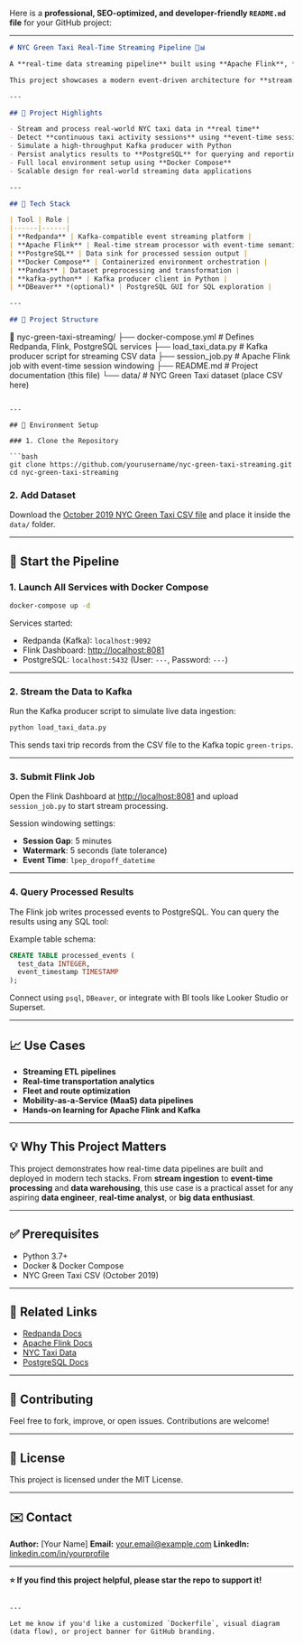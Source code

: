 Here is a **professional, SEO-optimized, and developer-friendly `README.md` file** for your GitHub project:

---

```markdown
# NYC Green Taxi Real-Time Streaming Pipeline 🚕📊

A **real-time data streaming pipeline** built using **Apache Flink**, **Redpanda (Kafka-compatible)**, and **PostgreSQL**, designed to simulate and analyze high-velocity taxi trip data from the **NYC Green Taxi** dataset.

This project showcases a modern event-driven architecture for **stream processing**, **data engineering**, and **urban mobility analytics** using open-source technologies and Docker.

---

## 🚀 Project Highlights

- Stream and process real-world NYC taxi data in **real time**
- Detect **continuous taxi activity sessions** using **event-time session windowing**
- Simulate a high-throughput Kafka producer with Python
- Persist analytics results to **PostgreSQL** for querying and reporting
- Full local environment setup using **Docker Compose**
- Scalable design for real-world streaming data applications

---

## 📌 Tech Stack

| Tool | Role |
|------|------|
| **Redpanda** | Kafka-compatible event streaming platform |
| **Apache Flink** | Real-time stream processor with event-time semantics |
| **PostgreSQL** | Data sink for processed session output |
| **Docker Compose** | Containerized environment orchestration |
| **Pandas** | Dataset preprocessing and transformation |
| **kafka-python** | Kafka producer client in Python |
| **DBeaver** *(optional)* | PostgreSQL GUI for SQL exploration |

---

## 📂 Project Structure

```

📁 nyc-green-taxi-streaming/
├── docker-compose.yml         # Defines Redpanda, Flink, PostgreSQL services
├── load\_taxi\_data.py          # Kafka producer script for streaming CSV data
├── session\_job.py             # Apache Flink job with event-time session windowing
├── README.md                  # Project documentation (this file)
└── data/                      # NYC Green Taxi dataset (place CSV here)

````

---

## 🔧 Environment Setup

### 1. Clone the Repository

```bash
git clone https://github.com/yourusername/nyc-green-taxi-streaming.git
cd nyc-green-taxi-streaming
````

### 2. Add Dataset

Download the [October 2019 NYC Green Taxi CSV file](https://www.nyc.gov/site/tlc/about/tlc-trip-record-data.page) and place it inside the `data/` folder.

---

## 🚀 Start the Pipeline

### 1. Launch All Services with Docker Compose

```bash
docker-compose up -d
```

Services started:

* Redpanda (Kafka): `localhost:9092`
* Flink Dashboard: [http://localhost:8081](http://localhost:8081)
* PostgreSQL: `localhost:5432` (User: `---`, Password: `---`)

---

### 2. Stream the Data to Kafka

Run the Kafka producer script to simulate live data ingestion:

```bash
python load_taxi_data.py
```

This sends taxi trip records from the CSV file to the Kafka topic `green-trips`.

---

### 3. Submit Flink Job

Open the Flink Dashboard at [http://localhost:8081](http://localhost:8081) and upload `session_job.py` to start stream processing.

Session windowing settings:

* **Session Gap**: 5 minutes
* **Watermark**: 5 seconds (late tolerance)
* **Event Time**: `lpep_dropoff_datetime`

---

### 4. Query Processed Results

The Flink job writes processed events to PostgreSQL. You can query the results using any SQL tool:

Example table schema:

```sql
CREATE TABLE processed_events (
  test_data INTEGER,
  event_timestamp TIMESTAMP
);
```

Connect using `psql`, `DBeaver`, or integrate with BI tools like Looker Studio or Superset.

---

## 📈 Use Cases

* **Streaming ETL pipelines**
* **Real-time transportation analytics**
* **Fleet and route optimization**
* **Mobility-as-a-Service (MaaS) data pipelines**
* **Hands-on learning for Apache Flink and Kafka**

---

## 💡 Why This Project Matters

This project demonstrates how real-time data pipelines are built and deployed in modern tech stacks. From **stream ingestion** to **event-time processing** and **data warehousing**, this use case is a practical asset for any aspiring **data engineer**, **real-time analyst**, or **big data enthusiast**.

---

## ✅ Prerequisites

* Python 3.7+
* Docker & Docker Compose
* NYC Green Taxi CSV (October 2019)

---

## 📎 Related Links

* [Redpanda Docs](https://docs.redpanda.com/)
* [Apache Flink Docs](https://nightlies.apache.org/flink/)
* [NYC Taxi Data](https://www.nyc.gov/site/tlc/about/tlc-trip-record-data.page)
* [PostgreSQL Docs](https://www.postgresql.org/docs/)

---

## 🤝 Contributing

Feel free to fork, improve, or open issues. Contributions are welcome!

---

## 📜 License

This project is licensed under the MIT License.

---

## ✉️ Contact

**Author:** \[Your Name]
**Email:** [your.email@example.com](mailto:your.email@example.com)
**LinkedIn:** [linkedin.com/in/yourprofile](https://linkedin.com/in/yourprofile)

---

**⭐ If you find this project helpful, please star the repo to support it!**

```

---

Let me know if you'd like a customized `Dockerfile`, visual diagram (data flow), or project banner for GitHub branding.
```
